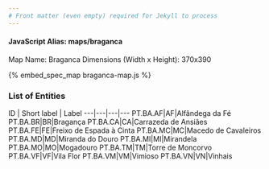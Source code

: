 ```yaml
---
# Front matter (even empty) required for Jekyll to process
---
```


#### JavaScript Alias: maps/braganca

Map Name: Braganca
Dimensions (Width x Height): 370x390



{% embed_spec_map braganca-map.js %}

### List of Entities

ID | Short label | Label
---|---|---|---
PT.BA.AF|AF|Alfândega da Fé
PT.BA.BR|BR|Bragança
PT.BA.CA|CA|Carrazeda de Ansiães
PT.BA.FE|FE|Freixo de Espada à Cinta
PT.BA.MC|MC|Macedo de Cavaleiros
PT.BA.MD|MD|Miranda do Douro
PT.BA.MI|MI|Mirandela
PT.BA.MO|MO|Mogadouro
PT.BA.TM|TM|Torre de Moncorvo
PT.BA.VF|VF|Vila Flor
PT.BA.VM|VM|Vimioso
PT.BA.VN|VN|Vinhais

